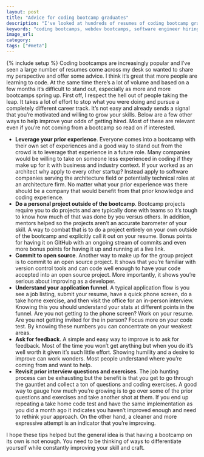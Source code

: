 ```yaml
---
layout: post
title: "Advice for coding bootcamp graduates"
description: "I've looked at hundreds of resumes of coding bootcamp graduates and below is some advice on getting a software engineering job."
keywords: "coding bootcamps, webdev bootcamps, software engineer hiring, software engineer interviews"
image_url:
category:
tags: ["#meta"]
---
```

{% include setup %}
Coding bootcamps are increasingly popular and I’ve seen a large number of resumes come across my desk so wanted to share my perspective and offer some advice. I think it’s great that more people are learning to code. At the same time there’s a lot of volume and based on a few months it’s difficult to stand out, especially as more and more bootcamps spring up. First off, I respect the hell out of people taking the leap. It takes a lot of effort to stop what you were doing and pursue a completely different career track. It’s not easy and already sends a signal that you’re motivated and willing to grow your skills. Below are a few other ways to help improve your odds of getting hired. Most of these are relevant even if you’re not coming from a bootcamp so read on if interested.

- **Leverage your prior experience**. Everyone comes into a bootcamp with their own set of experiences and a good way to stand out from the crowd is to leverage that experience in a future role. Many companies would be willing to take on someone less experienced in coding if they make up for it with business and industry context. If your worked as an architect why apply to every other startup? Instead apply to software companies serving the architecture field or potentially technical roles at an architecture firm. No matter what your prior experience was there should be a company that would benefit from that prior knowledge and coding experience.
- **Do a personal project outside of the bootcamp**. Bootcamp projects require you to do projects and are typically done with teams so it’s tough to know how much of that was done by you versus others. In addition, mentors helped so the projects aren’t an accurate barometer of your skill. A way to combat that is to do a project entirely on your own outside of the bootcamp and explicitly call it out on your resume. Bonus points for having it on GitHub with an ongoing stream of commits and even more bonus points for having it up and running at a live link.
- **Commit to open source**. Another way to make up for the group project is to commit to an open source project. It shows that you’re familiar with version control tools and can code well enough to have your code accepted into an open source project. More importantly, it shows you’re serious about improving as a developer.
- **Understand your application funnel**. A typical application flow is you see a job listing, submit your resume, have a quick phone screen, do a take home exercise, and then visit the office for an in-person interview. Knowing this you should understand your stats at different points in the funnel. Are you not getting to the phone screen? Work on your resume. Are you not getting invited for the in person? Focus more on your code test. By knowing these numbers you can concentrate on your weakest areas.
- **Ask for feedback**. A simple and easy way to improve is to ask for feedback. Most of the time you won’t get anything but when you do it’s well worth it given it’s such little effort. Showing humility and a desire to improve can work wonders. Most people understand where you’re coming from and want to help.
- **Revisit prior interview questions and exercises**. The job hunting process can be exhausting but the benefit is that you get to go through the gauntlet and collect a ton of questions and coding exercises. A good way to gauge how much you’re growing is to go over some of the prior questions and exercises and take another shot at them. If you end up repeating a take home code test and have the same implementation as you did a month ago it indicates you haven’t improved enough and need to rethink your approach. On the other hand, a cleaner and more expressive attempt is an indicator that you’re improving.

I hope these tips helped but the general idea is that having a bootcamp on its own is not enough. You need to be thinking of ways to differentiate yourself while constantly improving your skill and craft.
